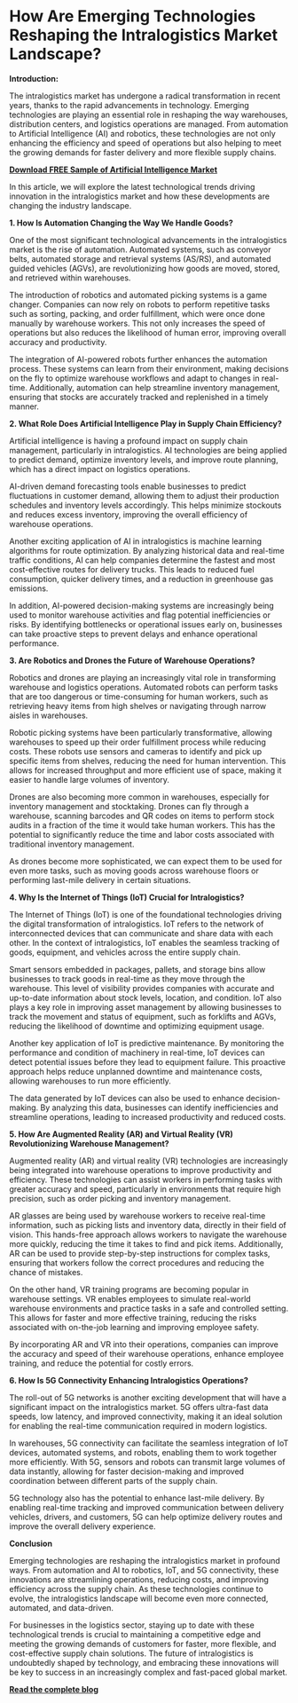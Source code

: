 # How Are Emerging Technologies Reshaping the Intralogistics Market Landscape?

**Introduction:**

The intralogistics market has undergone a radical transformation in recent years, thanks to the rapid advancements in technology. Emerging technologies are playing an essential role in reshaping the way warehouses, distribution centers, and logistics operations are managed. From automation to Artificial Intelligence (AI) and robotics, these technologies are not only enhancing the efficiency and speed of operations but also helping to meet the growing demands for faster delivery and more flexible supply chains.

**[Download FREE Sample of Artificial Intelligence Market](https://www.nextmsc.com/intralogistics-market/request-sample)**

In this article, we will explore the latest technological trends driving innovation in the intralogistics market and how these developments are changing the industry landscape.

**1. How Is Automation Changing the Way We Handle Goods?**
 
One of the most significant technological advancements in the intralogistics market is the rise of automation. Automated systems, such as conveyor belts, automated storage and retrieval systems (AS/RS), and automated guided vehicles (AGVs), are revolutionizing how goods are moved, stored, and retrieved within warehouses.

The introduction of robotics and automated picking systems is a game changer. Companies can now rely on robots to perform repetitive tasks such as sorting, packing, and order fulfillment, which were once done manually by warehouse workers. This not only increases the speed of operations but also reduces the likelihood of human error, improving overall accuracy and productivity.

The integration of AI-powered robots further enhances the automation process. These systems can learn from their environment, making decisions on the fly to optimize warehouse workflows and adapt to changes in real-time. Additionally, automation can help streamline inventory management, ensuring that stocks are accurately tracked and replenished in a timely manner.

**2. What Role Does Artificial Intelligence Play in Supply Chain Efficiency?**

Artificial intelligence is having a profound impact on supply chain management, particularly in intralogistics. AI technologies are being applied to predict demand, optimize inventory levels, and improve route planning, which has a direct impact on logistics operations.

AI-driven demand forecasting tools enable businesses to predict fluctuations in customer demand, allowing them to adjust their production schedules and inventory levels accordingly. This helps minimize stockouts and reduces excess inventory, improving the overall efficiency of warehouse operations.

Another exciting application of AI in intralogistics is machine learning algorithms for route optimization. By analyzing historical data and real-time traffic conditions, AI can help companies determine the fastest and most cost-effective routes for delivery trucks. This leads to reduced fuel consumption, quicker delivery times, and a reduction in greenhouse gas emissions.

In addition, AI-powered decision-making systems are increasingly being used to monitor warehouse activities and flag potential inefficiencies or risks. By identifying bottlenecks or operational issues early on, businesses can take proactive steps to prevent delays and enhance operational performance.

**3. Are Robotics and Drones the Future of Warehouse Operations?**

Robotics and drones are playing an increasingly vital role in transforming warehouse and logistics operations. Automated robots can perform tasks that are too dangerous or time-consuming for human workers, such as retrieving heavy items from high shelves or navigating through narrow aisles in warehouses.

Robotic picking systems have been particularly transformative, allowing warehouses to speed up their order fulfillment process while reducing costs. These robots use sensors and cameras to identify and pick up specific items from shelves, reducing the need for human intervention. This allows for increased throughput and more efficient use of space, making it easier to handle large volumes of inventory.

Drones are also becoming more common in warehouses, especially for inventory management and stocktaking. Drones can fly through a warehouse, scanning barcodes and QR codes on items to perform stock audits in a fraction of the time it would take human workers. This has the potential to significantly reduce the time and labor costs associated with traditional inventory management.

As drones become more sophisticated, we can expect them to be used for even more tasks, such as moving goods across warehouse floors or performing last-mile delivery in certain situations.

**4. Why Is the Internet of Things (IoT) Crucial for Intralogistics?**

The Internet of Things (IoT) is one of the foundational technologies driving the digital transformation of intralogistics. IoT refers to the network of interconnected devices that can communicate and share data with each other. In the context of intralogistics, IoT enables the seamless tracking of goods, equipment, and vehicles across the entire supply chain.

Smart sensors embedded in packages, pallets, and storage bins allow businesses to track goods in real-time as they move through the warehouse. This level of visibility provides companies with accurate and up-to-date information about stock levels, location, and condition. IoT also plays a key role in improving asset management by allowing businesses to track the movement and status of equipment, such as forklifts and AGVs, reducing the likelihood of downtime and optimizing equipment usage.

Another key application of IoT is predictive maintenance. By monitoring the performance and condition of machinery in real-time, IoT devices can detect potential issues before they lead to equipment failure. This proactive approach helps reduce unplanned downtime and maintenance costs, allowing warehouses to run more efficiently.

The data generated by IoT devices can also be used to enhance decision-making. By analyzing this data, businesses can identify inefficiencies and streamline operations, leading to increased productivity and reduced costs.

**5. How Are Augmented Reality (AR) and Virtual Reality (VR) Revolutionizing Warehouse Management?**
   
Augmented reality (AR) and virtual reality (VR) technologies are increasingly being integrated into warehouse operations to improve productivity and efficiency. These technologies can assist workers in performing tasks with greater accuracy and speed, particularly in environments that require high precision, such as order picking and inventory management.

AR glasses are being used by warehouse workers to receive real-time information, such as picking lists and inventory data, directly in their field of vision. This hands-free approach allows workers to navigate the warehouse more quickly, reducing the time it takes to find and pick items. Additionally, AR can be used to provide step-by-step instructions for complex tasks, ensuring that workers follow the correct procedures and reducing the chance of mistakes.

On the other hand, VR training programs are becoming popular in warehouse settings. VR enables employees to simulate real-world warehouse environments and practice tasks in a safe and controlled setting. This allows for faster and more effective training, reducing the risks associated with on-the-job learning and improving employee safety.

By incorporating AR and VR into their operations, companies can improve the accuracy and speed of their warehouse operations, enhance employee training, and reduce the potential for costly errors.

**6. How Is 5G Connectivity Enhancing Intralogistics Operations?**
   
The roll-out of 5G networks is another exciting development that will have a significant impact on the intralogistics market. 5G offers ultra-fast data speeds, low latency, and improved connectivity, making it an ideal solution for enabling the real-time communication required in modern logistics.

In warehouses, 5G connectivity can facilitate the seamless integration of IoT devices, automated systems, and robots, enabling them to work together more efficiently. With 5G, sensors and robots can transmit large volumes of data instantly, allowing for faster decision-making and improved coordination between different parts of the supply chain.

5G technology also has the potential to enhance last-mile delivery. By enabling real-time tracking and improved communication between delivery vehicles, drivers, and customers, 5G can help optimize delivery routes and improve the overall delivery experience.

**Conclusion**

Emerging technologies are reshaping the intralogistics market in profound ways. From automation and AI to robotics, IoT, and 5G connectivity, these innovations are streamlining operations, reducing costs, and improving efficiency across the supply chain. As these technologies continue to evolve, the intralogistics landscape will become even more connected, automated, and data-driven.

For businesses in the logistics sector, staying up to date with these technological trends is crucial to maintaining a competitive edge and meeting the growing demands of customers for faster, more flexible, and cost-effective supply chain solutions. The future of intralogistics is undoubtedly shaped by technology, and embracing these innovations will be key to success in an increasingly complex and fast-paced global market.

**[Read the complete blog](https://www.nextmsc.com/blogs/intralogistics-market-trends)**

